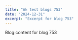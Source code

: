 ```yaml
---
title: "Ak test blogs 753"
date: "2024-12-31"
excerpt: "Excerpt for blog 753"
---
```


Blog content for blog 753